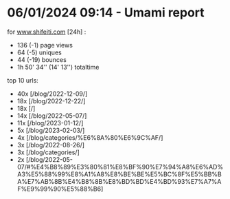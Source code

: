 # 06/01/2024 09:14 - Umami report
for www.shifeiti.com [24h] :

 - 136 (-1) page views
 - 64 (-5) uniques
 - 44 (-19) bounces
 - 1h 50' 34'' (14' 13'') totaltime


top 10 urls:
 - 40x [/blog/2022-12-09/]
 - 18x [/blog/2022-12-22/]
 - 18x [/]
 - 14x [/blog/2022-05-07/]
 - 11x [/blog/2023-01-12/]
 - 5x [/blog/2023-02-03/]
 - 4x [/blog/categories/%E6%8A%80%E6%9C%AF/]
 - 3x [/blog/2022-08-26/]
 - 3x [/blog/categories/]
 - 2x [/blog/2022-05-07/#%E4%B8%89%E3%80%81%E8%BF%90%E7%94%A8%E6%AD%A3%E5%88%99%E8%A1%A8%E8%BE%BE%E5%BC%8F%E5%BB%BA%E7%AB%8B%E4%B8%8B%E8%BD%BD%E4%BD%93%E7%A7%AF%E9%99%90%E5%88%B6]


